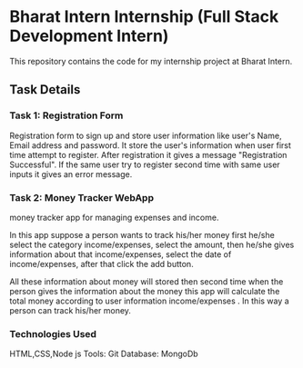 # Bharat Intern Internship (Full Stack Development Intern)

This repository contains the code for my internship project at Bharat Intern.

## Task Details
### Task 1: Registration Form

Registration form to sign up and store user information like user's Name, Email address and password. 
It store the user's information when user first time attempt to register. After registration it gives a message "Registration Successful".
If the same user try to register second time with same user inputs it gives an error message. 

### Task 2: Money Tracker WebApp

money tracker app for managing expenses and income. 

In this app suppose a person wants to track his/her money first he/she select the category income/expenses, select the amount, then he/she gives information about that income/expenses, select the date of income/expenses, after that click the add button. 

All these information about money will stored then second time when the person gives the information about the money this app will calculate the total money according to user information income/expenses . In this way a person can track his/her money.

### Technologies Used

HTML,CSS,Node js
Tools: Git
Database: MongoDb
